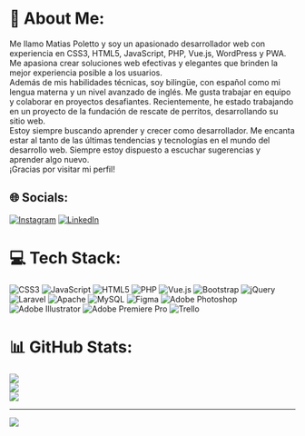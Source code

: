 # 💫 About Me:
Me llamo Matias Poletto y soy un apasionado desarrollador web con experiencia en CSS3, HTML5, JavaScript, PHP, Vue.js, WordPress y PWA.<br>Me apasiona crear soluciones web efectivas y elegantes que brinden la mejor experiencia posible a los usuarios.<br>Además de mis habilidades técnicas, soy bilingüe, con español como mi lengua materna y un nivel avanzado de inglés. Me gusta trabajar en equipo y colaborar en proyectos desafiantes. Recientemente, he estado trabajando en un proyecto de la fundación de rescate de perritos, desarrollando su sitio web.<br>Estoy siempre buscando aprender y crecer como desarrollador. Me encanta estar al tanto de las últimas tendencias y tecnologías en el mundo del desarrollo web. Siempre estoy dispuesto a escuchar sugerencias y aprender algo nuevo.<br>¡Gracias por visitar mi perfil!<br>


## 🌐 Socials:
[![Instagram](https://img.shields.io/badge/Instagram-%23E4405F.svg?logo=Instagram&logoColor=white)](https://instagram.com/matias.poletto) [![LinkedIn](https://img.shields.io/badge/LinkedIn-%230077B5.svg?logo=linkedin&logoColor=white)](https://linkedin.com/in/matias-poletto) 

# 💻 Tech Stack:
![CSS3](https://img.shields.io/badge/css3-%231572B6.svg?style=for-the-badge&logo=css3&logoColor=white) ![JavaScript](https://img.shields.io/badge/javascript-%23323330.svg?style=for-the-badge&logo=javascript&logoColor=%23F7DF1E) ![HTML5](https://img.shields.io/badge/html5-%23E34F26.svg?style=for-the-badge&logo=html5&logoColor=white) ![PHP](https://img.shields.io/badge/php-%23777BB4.svg?style=for-the-badge&logo=php&logoColor=white) ![Vue.js](https://img.shields.io/badge/vuejs-%2335495e.svg?style=for-the-badge&logo=vuedotjs&logoColor=%234FC08D) ![Bootstrap](https://img.shields.io/badge/bootstrap-%23563D7C.svg?style=for-the-badge&logo=bootstrap&logoColor=white) ![jQuery](https://img.shields.io/badge/jquery-%230769AD.svg?style=for-the-badge&logo=jquery&logoColor=white) ![Laravel](https://img.shields.io/badge/laravel-%23FF2D20.svg?style=for-the-badge&logo=laravel&logoColor=white) ![Apache](https://img.shields.io/badge/apache-%23D42029.svg?style=for-the-badge&logo=apache&logoColor=white) ![MySQL](https://img.shields.io/badge/mysql-%2300f.svg?style=for-the-badge&logo=mysql&logoColor=white) 	![Figma](https://img.shields.io/badge/figma-%23F24E1E.svg?style=for-the-badge&logo=figma&logoColor=white) ![Adobe Photoshop](https://img.shields.io/badge/adobephotoshop-%2331A8FF.svg?style=for-the-badge&logo=adobephotoshop&logoColor=white) ![Adobe Illustrator](https://img.shields.io/badge/adobeillustrator-%23FF9A00.svg?style=for-the-badge&logo=adobeillustrator&logoColor=white) ![Adobe Premiere Pro](https://img.shields.io/badge/Adobe%20Premiere%20Pro-9999FF.svg?style=for-the-badge&logo=Adobe%20Premiere%20Pro&logoColor=white) ![Trello](https://img.shields.io/badge/Trello-%23026AA7.svg?style=for-the-badge&logo=Trello&logoColor=white)
# 📊 GitHub Stats:
![](https://github-readme-stats.vercel.app/api?username=MatiPole&theme=monokai&hide_border=false&include_all_commits=false&count_private=false)<br/>
![](https://github-readme-streak-stats.herokuapp.com/?user=MatiPole&theme=monokai&hide_border=false)<br/>
![](https://github-readme-stats.vercel.app/api/top-langs/?username=MatiPole&theme=monokai&hide_border=false&include_all_commits=false&count_private=false&layout=compact)

---
[![](https://visitcount.itsvg.in/api?id=MatiPole&icon=0&color=11)](https://visitcount.itsvg.in)

<!-- Proudly created with GPRM ( https://gprm.itsvg.in ) -->
